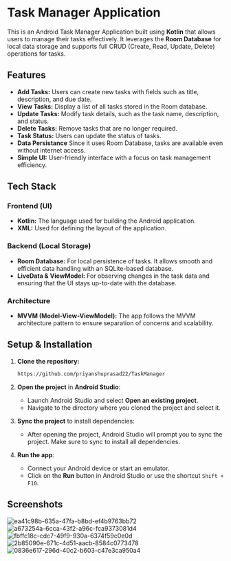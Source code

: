 # Task Manager Application

This is an Android Task Manager Application built using **Kotlin** that allows users to manage their tasks effectively. It leverages the **Room Database** for local data storage and supports full CRUD (Create, Read, Update, Delete) operations for tasks.

## Features

- **Add Tasks:** Users can create new tasks with fields such as title, description, and due date.
- **View Tasks:** Display a list of all tasks stored in the Room database.
- **Update Tasks:** Modify task details, such as the task name, description, and status.
- **Delete Tasks:** Remove tasks that are no longer required.
- **Task Status:** Users can update the status of tasks.
- **Data Persistance** Since it uses Room Database, tasks are available even without internet access.
- **Simple UI:** User-friendly interface with a focus on task management efficiency.

## Tech Stack

### Frontend (UI)
- **Kotlin:** The language used for building the Android application.
- **XML:** Used for defining the layout of the application.

### Backend (Local Storage)
- **Room Database:** For local persistence of tasks. It allows smooth and efficient data handling with an SQLite-based database.
- **LiveData & ViewModel:** For observing changes in the task data and ensuring that the UI stays up-to-date with the database.

### Architecture
- **MVVM (Model-View-ViewModel):** The app follows the MVVM architecture pattern to ensure separation of concerns and scalability.

## Setup & Installation

1. **Clone the repository:**
   ```bash
   https://github.com/priyanshuprasad22/TaskManager
2. **Open the project** in **Android Studio**:
    - Launch Android Studio and select **Open an existing project**.
    - Navigate to the directory where you cloned the project and select it.

3. **Sync the project** to install dependencies:
    - After opening the project, Android Studio will prompt you to sync the project. Make sure to sync to install all dependencies.

4. **Run the app**:
    - Connect your Android device or start an emulator.
    - Click on the **Run** button in Android Studio or use the shortcut `Shift + F10`.

## Screenshots
![ea41c98b-635a-47fa-b8bd-ef4b9763bb72](https://github.com/user-attachments/assets/ccfcf904-db23-40b4-9456-a385a836331d)
![a673254a-6cca-43f2-a96c-fca9373081d4](https://github.com/user-attachments/assets/06c29afe-c334-4290-9f09-5e50807d6a73)
![fbffc18c-cdc7-49f9-930a-6374f59c0e0d](https://github.com/user-attachments/assets/45229648-17d5-48da-9eb9-ce7b1451a35a)
![2b85090e-671c-4d51-aacb-8584c0773478](https://github.com/user-attachments/assets/276c2b27-5a87-4036-8540-0fdd2a7a1826)
![0836e617-296d-40c2-b603-c47e3ca950a4](https://github.com/user-attachments/assets/7d01586e-d93a-4f3f-a14d-1549cfda89dc)

